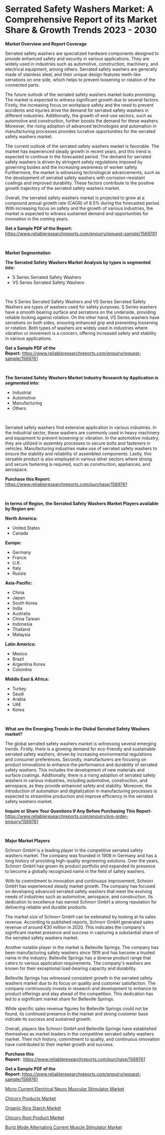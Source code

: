 <p><h1>Serrated Safety Washers Market: A Comprehensive Report of its Market Share & Growth Trends 2023 - 2030</h1></p><p><strong>Market Overview and Report Coverage</strong></p>
<p><p>Serrated safety washers are specialized hardware components designed to provide enhanced safety and security in various applications. They are widely used in industries such as automotive, construction, machinery, and electrical equipment, among others. Serrated safety washers are generally made of stainless steel, and their unique design features teeth-like serrations on one side, which helps to prevent loosening or rotation of the connected parts.</p><p>The future outlook of the serrated safety washers market looks promising. The market is expected to witness significant growth due to several factors. Firstly, the increasing focus on workplace safety and the need to prevent accidents and injuries drive the demand for serrated safety washers in different industries. Additionally, the growth of end-use sectors, such as automotive and construction, further boosts the demand for these washers. Moreover, the rising adoption of advanced technologies and automation in manufacturing processes provides lucrative opportunities for the serrated safety washers market.</p><p>The current outlook of the serrated safety washers market is favorable. The market has experienced steady growth in recent years, and this trend is expected to continue in the forecasted period. The demand for serrated safety washers is driven by stringent safety regulations imposed by governing bodies and the increasing awareness of worker safety. Furthermore, the market is witnessing technological advancements, such as the development of serrated safety washers with corrosion-resistant coatings and improved durability. These factors contribute to the positive growth trajectory of the serrated safety washers market.</p><p>Overall, the serrated safety washers market is projected to grow at a compound annual growth rate (CAGR) of 8.5% during the forecasted period. With increasing focus on safety and the growth of various industries, the market is expected to witness sustained demand and opportunities for innovation in the coming years.</p></p>
<p><strong>Get a Sample PDF of the Report:</strong> <a href="https://www.reliableresearchreports.com/enquiry/request-sample/1569761">https://www.reliableresearchreports.com/enquiry/request-sample/1569761</a></p>
<p>&nbsp;</p>
<p><strong>Market Segmentation</strong></p>
<p><strong>The Serrated Safety Washers Market Analysis by types is segmented into:</strong></p>
<p><ul><li>S Series Serrated Safety Washers</li><li>VS Series Serrated Safety Washers</li></ul></p>
<p>&nbsp;</p>
<p><p>The S Series Serrated Safety Washers and VS Series Serrated Safety Washers are types of washers used for safety purposes. S Series washers have a smooth bearing surface and serrations on the underside, providing reliable locking against rotation. On the other hand, VS Series washers have serrations on both sides, ensuring enhanced grip and preventing loosening or rotation. Both types of washers are widely used in industries where vibration or movement is a concern, offering increased safety and stability in various applications.</p></p>
<p><strong>Get a Sample PDF of the Report:</strong>&nbsp;<a href="https://www.reliableresearchreports.com/enquiry/request-sample/1569761">https://www.reliableresearchreports.com/enquiry/request-sample/1569761</a></p>
<p>&nbsp;</p>
<p><strong>The Serrated Safety Washers Market Industry Research by Application is segmented into:</strong></p>
<p><ul><li>Industrial</li><li>Automotive</li><li>Manufacturing</li><li>Others</li></ul></p>
<p>&nbsp;</p>
<p><p>Serrated safety washers find extensive application in various industries. In the industrial sector, these washers are commonly used in heavy machinery and equipment to prevent loosening or vibration. In the automotive industry, they are utilized in assembly processes to secure bolts and fasteners in vehicles. Manufacturing industries make use of serrated safety washers to ensure the stability and reliability of assembled components. Lastly, this versatile product is also employed in various other sectors where strong and secure fastening is required, such as construction, appliances, and aerospace.</p></p>
<p><strong>Purchase this Report:</strong>&nbsp; <a href="https://www.reliableresearchreports.com/purchase/1569761">https://www.reliableresearchreports.com/purchase/1569761</a></p>
<p>&nbsp;</p>
<p><strong>In terms of Region, the Serrated Safety Washers Market Players available by Region are:</strong></p>
<p>
    <p> <strong> North America: </strong>
        <ul>
            <li>United States</li>
            <li>Canada</li>
        </ul>
        </p> 
    <p> <strong> Europe: </strong>
        <ul>
            <li>Germany</li>
            <li>France</li>
            <li>U.K.</li>
            <li>Italy</li>
            <li>Russia</li>
        </ul>
        </p> 
    <p> <strong> Asia-Pacific: </strong>
        <ul>
            <li>China</li>
            <li>Japan</li>
            <li>South Korea</li>
            <li>India</li>
            <li>Australia</li>
            <li>China Taiwan</li>
            <li>Indonesia</li>
            <li>Thailand</li>
            <li>Malaysia</li>
        </ul>
        </p> 
    <p> <strong> Latin America: </strong>
        <ul>
            <li>Mexico</li>
            <li>Brazil</li>
            <li>Argentina Korea</li>
            <li>Colombia</li>
        </ul>
        </p> 
    <p> <strong> Middle East & Africa: </strong>
        <ul>
            <li>Turkey</li>
            <li>Saudi</li>
            <li>Arabia</li>
            <li>UAE</li>
            <li>Korea</li>
        </ul>
    </p>
    </p>
<p>&nbsp;</p>
<p><strong>What are the Emerging Trends in the Global Serrated Safety Washers market?</strong></p>
<p><p>The global serrated safety washers market is witnessing several emerging trends. Firstly, there is a growing demand for eco-friendly and sustainable serrated safety washers, driven by increasing environmental regulations and consumer preferences. Secondly, manufacturers are focusing on product innovations to enhance the performance and durability of serrated safety washers. This includes the development of new materials and surface coatings. Additionally, there is a rising adoption of serrated safety washers in various industries, including automotive, construction, and aerospace, as they provide enhanced safety and stability. Moreover, the introduction of automation and digitalization in manufacturing processes is expected to streamline production and improve efficiency in the serrated safety washers market.</p></p>
<p><strong>Inquire or Share Your Questions If Any Before Purchasing This Report</strong>- <a href="https://www.reliableresearchreports.com/enquiry/pre-order-enquiry/1569761">https://www.reliableresearchreports.com/enquiry/pre-order-enquiry/1569761</a></p>
<p>&nbsp;</p>
<p><strong>Major Market Players</strong></p>
<p><p>Schnorr GmbH is a leading player in the competitive serrated safety washers market. The company was founded in 1908 in Germany and has a long history of providing high-quality engineering solutions. Over the years, Schnorr GmbH has grown its product portfolio and expanded its presence to become a globally recognized name in the field of safety washers.</p><p>With its commitment to innovation and continuous improvement, Schnorr GmbH has experienced steady market growth. The company has focused on developing advanced serrated safety washers that meet the evolving needs of industries such as automotive, aerospace, and construction. Its dedication to excellence has earned Schnorr GmbH a strong reputation for delivering reliable and durable products.</p><p>The market size of Schnorr GmbH can be estimated by looking at its sales revenue. According to published reports, Schnorr GmbH generated sales revenue of around €30 million in 2020. This indicates the company's significant market presence and success in capturing a substantial share of the serrated safety washers market.</p><p>Another notable player in the market is Belleville Springs. The company has been manufacturing safety washers since 1919 and has become a trusted name in the industry. Belleville Springs has a diverse product range that caters to various application requirements. The company's washers are known for their exceptional load-bearing capacity and durability.</p><p>Belleville Springs has witnessed consistent growth in the serrated safety washers market due to its focus on quality and customer satisfaction. The company continuously invests in research and development to enhance its product offerings and stay ahead of the competition. This dedication has led to a significant market share for Belleville Springs.</p><p>While specific sales revenue figures for Belleville Springs could not be found, its continued presence in the market and strong customer base indicate its success and sustained growth.</p><p>Overall, players like Schnorr GmbH and Belleville Springs have established themselves as market leaders in the competitive serrated safety washers market. Their rich history, commitment to quality, and continuous innovation have contributed to their market growth and success.</p></p>
<p><strong>Purchase this Report:</strong>&nbsp;&nbsp;<a href="https://www.reliableresearchreports.com/purchase/1569761">https://www.reliableresearchreports.com/purchase/1569761</a></p>
<p></p>
<p><strong>Get a Sample PDF of the Report:</strong>&nbsp;<a href="https://www.reliableresearchreports.com/enquiry/request-sample/1569761">https://www.reliableresearchreports.com/enquiry/request-sample/1569761</a></p>
<p><p><a href="https://medium.com/@blow.allow.stir/micro-current-electrical-neuro-muscular-stimulator-market-analysis-and-sze-forecasted-for-period-106dfb604510">Micro Current Electrical Neuro Muscular Stimulator Market</a></p><p><a href="https://www.linkedin.com/pulse/chicory-products-market-size-2023-2030-global-industrial-analysis/">Chicory Products Market</a></p><p><a href="https://www.linkedin.com/pulse/organic-rice-starch-market-size-share-global-analysis/">Organic Rice Starch Market</a></p><p><a href="https://www.linkedin.com/pulse/chicory-root-product-market-size-growth-forecast-from-2023/">Chicory Root Product Market</a></p><p><a href="https://medium.com/@under.noon.tower/burst-mode-alternating-current-muscle-stimulator-market-size-reveals-the-best-marketing-channels-in-8a8cd070869f">Burst Mode Alternating Current Muscle Stimulator Market</a></p></p>